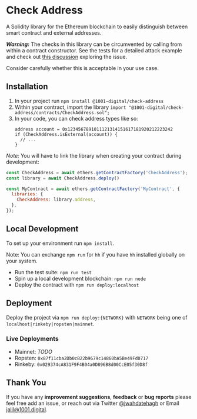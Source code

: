 # Check Address
A Solidity library for the Ethereum blockchain to easily distinguish between smart contract and external addresses.

***Warning:*** The checks in this library can be circumvented by calling from within a contract constructor. See the tests for a detailed attack example and check out [this discussion](https://ethereum.stackexchange.com/questions/15641/how-does-a-contract-find-out-if-another-address-is-a-contract) exploring the issue. 

Consider carefully whether this is acceptable in your use case.

## Installation

1. In your project run `npm install @1001-digital/check-address`
2. Within your contract, import the library `import "@1001-digital/check-address/contracts/CheckAddress.sol";`
3. In your code, you can check address types like so: 
   ```solidity
   address account = 0x1234567891011121314151617181920212223242
   if (CheckAddress.isExternal(account)) { 
     // ...
   }
   ```

*Note:* You will have to link the library when creating your contract during development:
```js
const CheckAddress = await ethers.getContractFactory('CheckAddress');
const library = await CheckAddress.deploy()

const MyContract = await ethers.getContractFactory('MyContract', {
  libraries: {
    CheckAddress: library.address,
  },
});
```

## Local Development

To set up your environment run `npm install`.

Note: You can exchange `npm run` for `hh` if you have `hh` installed globally on your system.

- Run the test suite: `npm run test`
- Spin up a local development blockchain: `npm run node`
- Deploy the contract with `npm run deploy:localhost`

## Deployment

Deploy the project via `npm run deploy:{NETWORK}` with `NETWORK` being one of `localhost|rinkeby|ropsten|mainnet`.

### Live Deployments
- Mainnet: *TODO*
- Ropsten: `0x87f11cba2Db0cB22b9679c14860bA5Be49Fd0717`
- Rinkeby: `0x029374cA831F9F4B04a0D896B8d00CcE05f30D8f`

## Thank You

If you have any **improvement suggestions**, **feedback** or **bug reports** please feel free add an issue, or reach out via Twitter [@jwahdatehagh](https://twitter.com/jwahdatehagh) or Email [jalil@1001.digital](jalil@1001.digital).
